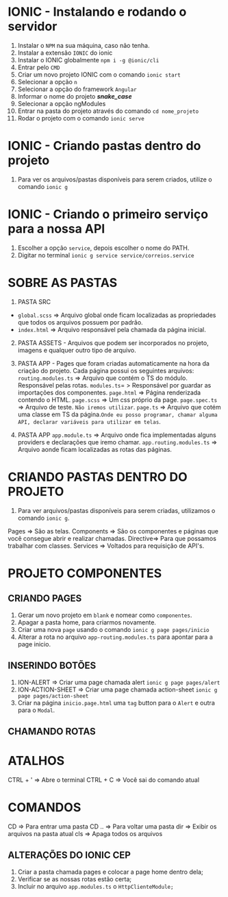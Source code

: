 # IONIC - Instalando e rodando o servidor
1. Instalar o `NPM` na sua máquina, caso não tenha.
2. Instalar a extensão `IONIC` do ionic
3. Instalar o IONIC globalmente `npm i -g @ionic/cli`
4. Entrar pelo `CMD`
5. Criar um novo projeto IONIC com o comando `ionic start`
6. Selecionar a opção `n`
7. Selecionar a opção do framework `Angular`
8. Informar o nome do projeto ***snake_case***
9. Selecionar a opção ngModules
10. Entrar na pasta do projeto através do comando `cd nome_projeto`
11. Rodar o projeto com o comando `ionic serve`

# IONIC - Criando pastas dentro do projeto
1. Para ver os arquivos/pastas disponíveis para serem criados, utilize
o comando `ionic g`

# IONIC - Criando o primeiro serviço para a nossa API
1. Escolher a opção `service`, depois escolher o nome do PATH.
2. Digitar no terminal `ionic g service service/correios.service`


# SOBRE AS PASTAS
1. PASTA SRC
* `global.scss` => Arquivo global onde ficam localizadas as propriedades que todos os arquivos possuem por padrão.
* `index.html` => Arquivo responsável pela chamada da página inicial.

2. PASTA ASSETS - Arquivos que podem ser incorporados no projeto, imagens e qualquer outro tipo de arquivo.

3. PASTA APP - Pages que foram criadas automaticamente na hora da criação do projeto. 
Cada página possui os seguintes arquivos:
`routing.modules.ts` => Arquivo que contém o TS do módulo. Responsável pelas rotas.
`modules.ts`= > Responsável por guardar as importações dos componentes.
`page.html` => Página renderizada contendo o HTML.
`page.scss` => Um css próprio da page.
`page.spec.ts` => Arquivo de teste. `Não iremos utilizar`.
`page.ts` => Arquivo que cotém uma classe em TS da página.`Onde eu posso programar, chamar alguma API, declarar variáveis para utilizar em telas`.

4. PASTA APP
`app.module.ts` => Arquivo onde fica implementadas alguns providers e declarações que iremo chamar.
`app.routing.modules.ts` => Arquivo aonde ficam localizadas as rotas das páginas.

# CRIANDO PASTAS DENTRO DO PROJETO
1. Para ver arquivos/pastas disponíveis para serem criadas, utilizamos o comando `ionic g`.

Pages => São as telas.
Components => São os componentes e páginas que você consegue abrir e realizar chamadas.
Directive=> Para que possamos trabalhar com classes.
Services => Voltados para requisição de API's.

# PROJETO COMPONENTES
## CRIANDO PAGES
1. Gerar um novo projeto em `blank` e nomear como `componentes`.
2. Apagar a pasta home, para criarmos novamente.
3. Criar uma nova `page` usando o comando `ionic g page pages/inicio`
4. Alterar a rota no arquivo `app-routing.modules.ts` para apontar para a page inicio.

## INSERINDO BOTÕES
1. ION-ALERT => Criar uma page chamada alert `ionic g page pages/alert`
2. ION-ACTION-SHEET => Criar uma page chamada action-sheet `ionic g page pages/action-sheet`
3. Criar na página `inicio.page.html` uma `tag` button para o `Alert` e outra para o `Modal`.

## CHAMANDO ROTAS

# ATALHOS
CTRL + ' => Abre o terminal
CTRL + C => Você sai do comando atual

# COMANDOS
CD => Para entrar uma pasta 
CD .. => Para voltar uma pasta
dir => Exibir os arquivos na pasta atual
cls => Apaga todos os arquivos


## ALTERAÇÕES DO IONIC CEP
1. Criar a pasta chamada pages e colocar a page home dentro dela;
2. Verificar se as nossas rotas estão certa;
3. Incluir no arquivo `app.modules.ts` o `HttpClienteModule;`